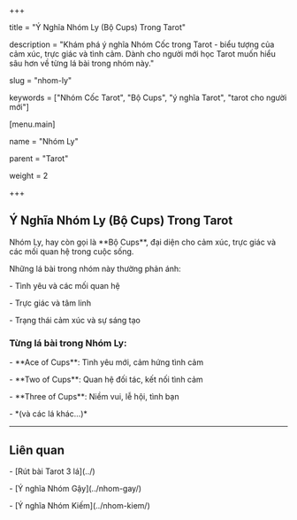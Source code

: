+++

title = "Ý Nghĩa Nhóm Ly (Bộ Cups) Trong Tarot"

description = "Khám phá ý nghĩa Nhóm Cốc trong Tarot - biểu tượng của cảm xúc, trực giác và tình cảm. Dành cho người mới học Tarot muốn hiểu sâu hơn về từng lá bài trong nhóm này."

slug = "nhom-ly"

keywords = ["Nhóm Cốc Tarot", "Bộ Cups", "ý nghĩa Tarot", "tarot cho người mới"]


[menu.main]

name = "Nhóm Ly"

parent = "Tarot"

weight = 2

+++



## Ý Nghĩa Nhóm Ly (Bộ Cups) Trong Tarot



Nhóm Ly, hay còn gọi là \*\*Bộ Cups\*\*, đại diện cho cảm xúc, trực giác và các mối quan hệ trong cuộc sống.  

Những lá bài trong nhóm này thường phản ánh:

\- Tình yêu và các mối quan hệ

\- Trực giác và tâm linh

\- Trạng thái cảm xúc và sự sáng tạo



### Từng lá bài trong Nhóm Ly:

\- \*\*Ace of Cups\*\*: Tình yêu mới, cảm hứng tình cảm  

\- \*\*Two of Cups\*\*: Quan hệ đối tác, kết nối tình cảm  

\- \*\*Three of Cups\*\*: Niềm vui, lễ hội, tình bạn  

\- \*(và các lá khác…)\*



---



## Liên quan

\- \[Rút bài Tarot 3 lá](../)

\- \[Ý nghĩa Nhóm Gậy](../nhom-gay/)

\- \[Ý nghĩa Nhóm Kiếm](../nhom-kiem/)



